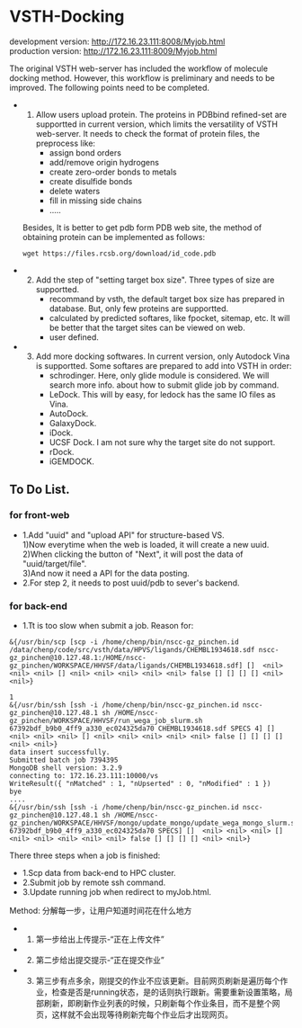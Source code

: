 # VSTH-Docking

development version: http://172.16.23.111:8008/Myjob.html      
production version: http://172.16.23.111:8009/Myjob.html    

The original VSTH web-server has included the workflow of molecule docking method. However, this workflow is preliminary and needs to be improved. The following points need to be completed.
- 1. Allow users upload protein. The proteins in PDBbind refined-set are supportted in current version, which limits the versatility of VSTH web-server. It needs to check the format of protein files, the preprocess like:
     + assign bond orders
     + add/remove origin hydrogens
     + create zero-order bonds to metals
     + create disulfide bonds
     + delete waters
     + fill in missing side chains
     + .....
  
  Besides, It is better to get pdb form PDB web site, the method of obtaining protein can be implemented as follows:
     ```
     wget https://files.rcsb.org/download/id_code.pdb
     ```
- 2. Add the step of "setting target box size". Three types of size are supportted.
     + recommand by vsth, the default target box size has prepared in database. But, only few proteins are supportted.
     + calculated by predicted softares, like fpocket, sitemap, etc. It will be better that the target sites can be viewed on web.
     + user defined.
- 3. Add more docking softwares. In current version, only Autodock Vina is supportted. Some softares are prepared to add into VSTH in order:
     + schrodinger. Here, only glide module is considered. We will search more info. about how to submit glide job by command.
     + LeDock. This will by easy, for ledock has the same IO files as Vina.
     + AutoDock. 
     + GalaxyDock.
     + iDock.
     + UCSF Dock. I am not sure why the target site do not support.
     + rDock.
     + iGEMDOCK.

## To Do List.
### for front-web

- 1.Add "uuid" and "upload API" for structure-based VS.    
1)Now everytime when the web is loaded, it will create a new uuid.    
2)When clicking the button of "Next", it will post the data of  "uuid/target/file".    
3)And now it need a API for the data posting.    
- 2.For step 2, it needs to post uuid/pdb to sever's backend.


### for back-end

- 1.Tt is too slow when submit a job. Reason for:
```
&{/usr/bin/scp [scp -i /home/chenp/bin/nscc-gz_pinchen.id /data/chenp/code/src/vsth/data/HPVS/ligands/CHEMBL1934618.sdf nscc-gz_pinchen@10.127.48.1:/HOME/nscc-gz_pinchen/WORKSPACE/HHVSF/data/ligands/CHEMBL1934618.sdf] []  <nil> <nil> <nil> [] <nil> <nil> <nil> <nil> <nil> false [] [] [] [] <nil> <nil>}

1
&{/usr/bin/ssh [ssh -i /home/chenp/bin/nscc-gz_pinchen.id nscc-gz_pinchen@10.127.48.1 sh /HOME/nscc-gz_pinchen/WORKSPACE/HHVSF/run_wega_job_slurm.sh 67392bdf_b9b0_4ff9_a330_ec024325da70 CHEMBL1934618.sdf SPECS 4] []  <nil> <nil> <nil> [] <nil> <nil> <nil> <nil> <nil> false [] [] [] [] <nil> <nil>}
data insert successfully.
Submitted batch job 7394395
MongoDB shell version: 3.2.9
connecting to: 172.16.23.111:10000/vs
WriteResult({ "nMatched" : 1, "nUpserted" : 0, "nModified" : 1 })
bye
....
&{/usr/bin/ssh [ssh -i /home/chenp/bin/nscc-gz_pinchen.id nscc-gz_pinchen@10.127.48.1 sh /HOME/nscc-gz_pinchen/WORKSPACE/HHVSF/mongo/update_mongo/update_wega_mongo_slurm.sh 67392bdf_b9b0_4ff9_a330_ec024325da70 SPECS] []  <nil> <nil> <nil> [] <nil> <nil> <nil> <nil> <nil> false [] [] [] [] <nil> <nil>}
```

There three steps when a job is finished:
- 1.Scp data from back-end to HPC cluster.
- 2.Submit job by remote ssh command.
- 3.Update running job when redirect to myJob.html.

Method:
分解每一步，让用户知道时间花在什么地方
- 1. 第一步给出上传提示-“正在上传文件”
- 2. 第二步给出提交提示-“正在提交作业”
- 3. 第三步有点多余，刚提交的作业不应该更新。目前网页刷新是遍历每个作业，检查是否是running状态，是的话则执行跟新。需要重新设置策略，局部刷新，即刷新作业列表的时候，只刷新每个作业条目，而不是整个网页，这样就不会出现等待刷新完每个作业后才出现网页。
